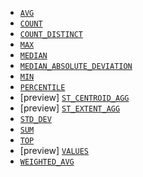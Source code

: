 * [`AVG`](../../esql-functions-operators.md#esql-avg)
* [`COUNT`](../../esql-functions-operators.md#esql-count)
* [`COUNT_DISTINCT`](../../esql-functions-operators.md#esql-count_distinct)
* [`MAX`](../../esql-functions-operators.md#esql-max)
* [`MEDIAN`](../../esql-functions-operators.md#esql-median)
* [`MEDIAN_ABSOLUTE_DEVIATION`](../../esql-functions-operators.md#esql-median_absolute_deviation)
* [`MIN`](../../esql-functions-operators.md#esql-min)
* [`PERCENTILE`](../../esql-functions-operators.md#esql-percentile)
* [preview] [`ST_CENTROID_AGG`](../../esql-functions-operators.md#esql-st_centroid_agg)
* [preview] [`ST_EXTENT_AGG`](../../esql-functions-operators.md#esql-st_extent_agg)
* [`STD_DEV`](../../esql-functions-operators.md#esql-std_dev)
* [`SUM`](../../esql-functions-operators.md#esql-sum)
* [`TOP`](../../esql-functions-operators.md#esql-top)
* [preview] [`VALUES`](../../esql-functions-operators.md#esql-values)
* [`WEIGHTED_AVG`](../../esql-functions-operators.md#esql-weighted_avg)
